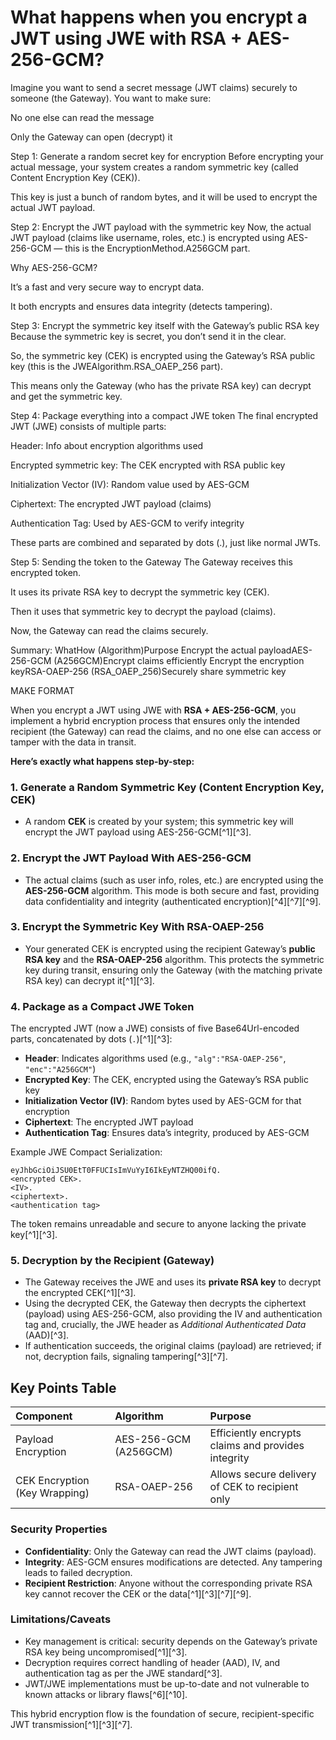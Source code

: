 

# What happens when you encrypt a JWT using JWE with RSA + AES-256-GCM?

Imagine you want to send a secret message (JWT claims) securely to someone (the Gateway).
You want to make sure:

No one else can read the message

Only the Gateway can open (decrypt) it

Step 1: Generate a random secret key for encryption
Before encrypting your actual message, your system creates a random symmetric key (called Content Encryption Key (CEK)).

This key is just a bunch of random bytes, and it will be used to encrypt the actual JWT payload.

Step 2: Encrypt the JWT payload with the symmetric key
Now, the actual JWT payload (claims like username, roles, etc.) is encrypted using AES-256-GCM — this is the EncryptionMethod.A256GCM part.

Why AES-256-GCM?

It’s a fast and very secure way to encrypt data.

It both encrypts and ensures data integrity (detects tampering).

Step 3: Encrypt the symmetric key itself with the Gateway’s public RSA key
Because the symmetric key is secret, you don’t send it in the clear.

So, the symmetric key (CEK) is encrypted using the Gateway’s RSA public key (this is the JWEAlgorithm.RSA_OAEP_256 part).

This means only the Gateway (who has the private RSA key) can decrypt and get the symmetric key.

Step 4: Package everything into a compact JWE token
The final encrypted JWT (JWE) consists of multiple parts:

Header: Info about encryption algorithms used

Encrypted symmetric key: The CEK encrypted with RSA public key

Initialization Vector (IV): Random value used by AES-GCM

Ciphertext: The encrypted JWT payload (claims)

Authentication Tag: Used by AES-GCM to verify integrity

These parts are combined and separated by dots (.), just like normal JWTs.

Step 5: Sending the token to the Gateway
The Gateway receives this encrypted token.

It uses its private RSA key to decrypt the symmetric key (CEK).

Then it uses that symmetric key to decrypt the payload (claims).

Now, the Gateway can read the claims securely.

Summary:
WhatHow (Algorithm)Purpose
Encrypt the actual payloadAES-256-GCM (A256GCM)Encrypt claims efficiently
Encrypt the encryption keyRSA-OAEP-256 (RSA_OAEP_256)Securely share symmetric key

MAKE FORMAT

When you encrypt a JWT using JWE with **RSA + AES-256-GCM**, you implement a hybrid encryption process that ensures only the intended recipient (the Gateway) can read the claims, and no one else can access or tamper with the data in transit.

**Here’s exactly what happens step-by-step:**

### 1. **Generate a Random Symmetric Key (Content Encryption Key, CEK)**

- A random **CEK** is created by your system; this symmetric key will encrypt the JWT payload using AES-256-GCM[^1][^3].


### 2. **Encrypt the JWT Payload With AES-256-GCM**

- The actual claims (such as user info, roles, etc.) are encrypted using the **AES-256-GCM** algorithm. This mode is both secure and fast, providing data confidentiality and integrity (authenticated encryption)[^4][^7][^9].


### 3. **Encrypt the Symmetric Key With RSA-OAEP-256**

- Your generated CEK is encrypted using the recipient Gateway’s **public RSA key** and the **RSA-OAEP-256** algorithm. This protects the symmetric key during transit, ensuring only the Gateway (with the matching private RSA key) can decrypt it[^1][^3].


### 4. **Package as a Compact JWE Token**

The encrypted JWT (now a JWE) consists of five Base64Url-encoded parts, concatenated by dots (`.`)[^1][^3]:

- **Header**: Indicates algorithms used (e.g., `"alg":"RSA-OAEP-256"`, `"enc":"A256GCM"`)
- **Encrypted Key**: The CEK, encrypted using the Gateway’s RSA public key
- **Initialization Vector (IV)**: Random bytes used by AES-GCM for that encryption
- **Ciphertext**: The encrypted JWT payload
- **Authentication Tag**: Ensures data’s integrity, produced by AES-GCM

Example JWE Compact Serialization:

```
eyJhbGciOiJSU0EtT0FFUCIsImVuYyI6IkEyNTZHQ00ifQ.
<encrypted CEK>.
<IV>.
<ciphertext>.
<authentication tag>
```

The token remains unreadable and secure to anyone lacking the private key[^1][^3].

### 5. **Decryption by the Recipient (Gateway)**

- The Gateway receives the JWE and uses its **private RSA key** to decrypt the encrypted CEK[^1][^3].
- Using the decrypted CEK, the Gateway then decrypts the ciphertext (payload) using AES-256-GCM, also providing the IV and authentication tag and, crucially, the JWE header as *Additional Authenticated Data* (AAD)[^3].
- If authentication succeeds, the original claims (payload) are retrieved; if not, decryption fails, signaling tampering[^3][^7].


## **Key Points Table**

| Component | Algorithm | Purpose |
| :-- | :-- | :-- |
| Payload Encryption | AES-256-GCM (A256GCM) | Efficiently encrypts claims and provides integrity |
| CEK Encryption (Key Wrapping) | RSA-OAEP-256 | Allows secure delivery of CEK to recipient only |

### **Security Properties**

- **Confidentiality**: Only the Gateway can read the JWT claims (payload).
- **Integrity**: AES-GCM ensures modifications are detected. Any tampering leads to failed decryption.
- **Recipient Restriction**: Anyone without the corresponding private RSA key cannot recover the CEK or the data[^1][^3][^7][^9].


### **Limitations/Caveats**

- Key management is critical: security depends on the Gateway’s private RSA key being uncompromised[^1][^3].
- Decryption requires correct handling of header (AAD), IV, and authentication tag as per the JWE standard[^3].
- JWT/JWE implementations must be up-to-date and not vulnerable to known attacks or library flaws[^6][^10].

This hybrid encryption flow is the foundation of secure, recipient-specific JWT transmission[^1][^3][^7].



